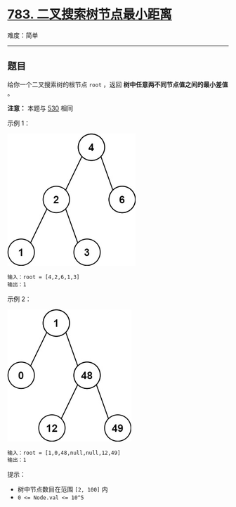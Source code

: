 # [783. 二叉搜索树节点最小距离](https://leetcode-cn.com/problems/minimum-distance-between-bst-nodes)

难度：简单

---

## 题目

给你一个二叉搜索树的根节点 `root` ，返回 **树中任意两不同节点值之间的最小差值** 。

**注意：** 本题与 [530](https://leetcode-cn.com/problems/minimum-absolute-difference-in-bst/) 相同

示例 1：

![示例 1](images/bst1.jpg)

```txt
输入：root = [4,2,6,1,3]
输出：1
```

示例 2：

![示例 2](images/bst2.jpg)

```txt
输入：root = [1,0,48,null,null,12,49]
输出：1
```

提示：

- 树中节点数目在范围 `[2, 100]` 内
- `0 <= Node.val <= 10^5`
